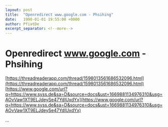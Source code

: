 ```yaml
---
layout: post
title:  "Openredirect www.google.com - Phsihing"
date:   1990-01-01 19:55:00 +0000
author: PfiatDe
excerpt_separator: <!--more-->
---
```


# Openredirect www.google.com - Phsihing
[https://threadreaderapp.com/thread/1598013561686532096.html](https://threadreaderapp.com/thread/1598013561686532096.html)
[https://www.google.com/url?q=https://www.syss.de&sa=D&source=docs&ust=1669881134976310&usg=AOvVaw1XT9ELJdeySe47YdIUxdYx](https://www.google.com/url?q=https://www.syss.de&sa=D&source=docs&ust=1669881134976310&usg=AOvVaw1XT9ELJdeySe47YdIUxdYx)

...
<!--more-->
